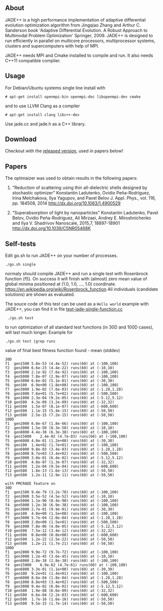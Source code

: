 About
----

JADE++ is a high performance implementation of adaptive differential
evolution optimization algorithm from Jingqiao Zhang and Arthur
C. Sanderson book 'Adaptive Differential Evolution. A Robust Approach
to Multimodal Problem Optimization' Springer, 2009.  JADE++ is
designed to run efficiently in parallel on multicore processors,
multiprocessor systems, clusters and supercomputers with help of MPI.

JADE++ needs MPI and Cmake installed to compile and run. It also needs
C++11 compatible complier.

Usage
-----

For Debian/Ubuntu systems single line install with

    # apt-get install openmpi-bin openmpi-doc libopenmpi-dev cmake

and to use LLVM Clang as a compiler

    # apt-get install clang libc++-dev

Use jade.cc and jade.h as a C++ library.

Download
-------

Checkout with the [released version](https://github.com/kostyfisik/jade/releases/tag/1.0), used in papers below!

Papers
------

The optimaizer was used to obtain results in the following papers:

1. "Reduction of scattering using thin all-dielectric shells designed by stochastic optimizer"
   Konstantin Ladutenko, Ovidio Peña-Rodríguez, Irina Melchakova, Ilya
   Yagupov, and Pavel Belov  J. Appl. Phys., vol. 116, pp. 184508,
   2014 http://dx.doi.org/10.1063/1.4900529

2. "Superabsorption of light by nanoparticles" Konstantin Ladutenko,
   Pavel Belov, Ovidio Peña-Rodríguez, Ali Mirzaei, Andrey
   E. Miroshnichenko and Ilya V. Shadrivov  Nanoscale, 2015,7,
   18897-18901 http://dx.doi.org/10.1039/C5NR05468K

Self-tests
----------

Edit go.sh to run JADE++ on your number of processes.
 
    ./go.sh single

normaly should compile JADE++ and run a single test with Rosenbrock
function (f5). On success it will finish with (almost) zero mean value of
global minima positioned at (1.0, 1.0, ..., 1.0) coordinate.
https://en.wikipedia.org/wiki/Rosenbrock_function
All individuals (candidate solutions) are shown as
evaluated.

The souce code of this test can be used as a `Hello world` example
with JADE++, you can find it in file [test-jade-single-function.cc](https://github.com/kostyfisik/jade/blob/master/src/test-jade-single-function.cc)

     ./go.sh test

to run optimization of all standard test functions (in 30D and 100D cases), will last much longer.
Example for

    ./go.sh test |grep runs

value of final best fitness function found - mean (stddev)

```
30D
f1	gen1500	5.8e-53 (4.4e-52) runs(60) at (-100,100)
f2	gen2000	6.6e-23 (4.4e-22) runs(60) at (-10,10)
f3	gen5000	2.1e-92 (7.6e-92) runs(60) at (-100,100)
f4	gen5000	7.8e-07 (2.9e-07) runs(60) at (-100,100)
f5	gen3000	6.6e-02 (5.1e-01) runs(60) at (-30,30)
f6	gen100	6.9e+00 (1.8e+00) runs(60) at (-100,100)
f7	gen3000	1.9e-02 (7.6e-03) runs(60) at (-1.28,1.28)
f8	gen1000	7.6e+01 (5.7e+02) runs(60) at (-500,500)
f9	gen1000	2.3e-04 (9.2e-05) runs(60) at (-5.12,5.12)
f10	gen500	4.3e-09 (3.2e-09) runs(60) at (-32,32)
f11	gen500	1.5e-07 (8.1e-07) runs(60) at (-600,600)
f12	gen500	1.1e-15 (5.4e-15) runs(60) at (-50,50)
f13	gen500	2.5e-15 (7.2e-15) runs(60) at (-50,50)
100D
f1	gen2000	6.0e-67 (1.8e-66) runs(60) at (-100,100)
f2	gen3000	1.5e-50 (8.3e-50) runs(60) at (-10,10)
f3	gen8000	4.4e-38 (6.3e-38) runs(60) at (-100,100)
f4	gen15000	2.4e-02 (4.7e-03) runs(60) at (-100,100)
f5	gen6000	4.0e-01 (1.2e+00) runs(60) at (-30,30)
f6	gen100	1.4e+02 (1.7e+01) runs(60) at (-100,100)
f7	gen6000	9.8e-03 (3.4e-03) runs(60) at (-1.28,1.28)
f8	gen1000	8.7e+03 (3.4e+02) runs(60) at (-500,500)
f9	gen3000	3.0e-01 (6.4e-02) runs(60) at (-5.12,5.12)
f10	gen500	4.8e-07 (1.3e-07) runs(60) at (-32,32)
f11	gen500	1.2e-04 (9.5e-04) runs(60) at (-600,600)
f12	gen500	1.8e-13 (1.6e-13) runs(60) at (-50,50)
f13	gen500	1.2e-11 (2.9e-11) runs(60) at (-50,50)

with PMCRADE feature on
30D
f1	gen1500	9.4e-79 (3.2e-78) runs(60) at (-100,100)
f2	gen2000	3.5e-52 (4.5e-52) runs(60) at (-10,10)
f3	gen5000	1.1e-90 (8.4e-90) runs(60) at (-100,100)
f4	gen5000	1.2e-38 (6.9e-38) runs(60) at (-100,100)
f5	gen3000	2.7e-01 (9.9e-01) runs(60) at (-30,30)
f6	gen100	4.0e+00 (1.5e+00) runs(60) at (-100,100)
f7	gen3000	5.7e-04 (2.0e-04) runs(60) at (-1.28,1.28)
f8	gen1000	2.0e+00 (1.5e+01) runs(60) at (-500,500)
f9	gen1000	7.8e-06 (4.0e-05) runs(60) at (-5.12,5.12)
f10	gen500	7.5e-12 (3.4e-12) runs(60) at (-32,32)
f11	gen500	0.0e+00 (0.0e+00) runs(60) at (-600,600)
f12	gen500	1.2e-22 (2.5e-22) runs(60) at (-50,50)
f13	gen500	1.2e-21 (1.7e-21) runs(60) at (-50,50)
100D
f1	gen2000	9.9e-72 (9.7e-72) runs(60) at (-100,100)
f2	gen3000	1.2e-45 (3.6e-45) runs(60) at (-10,10)
f3	gen8000	2.0e-38 (2.8e-38) runs(60) at (-100,100)
f4	gen15000	6.9e-62 (4.7e-61) runs(60) at (-100,100)
f5	gen6000	3.3e-01 (1.1e+00) runs(60) at (-30,30)
f6	gen100	9.2e+01 (1.4e+01) runs(60) at (-100,100)
f7	gen6000	8.6e-04 (1.8e-04) runs(60) at (-1.28,1.28)
f8	gen1000	8.8e+03 (3.4e+02) runs(60) at (-500,500)
f9	gen3000	9.4e-02 (6.0e-02) runs(60) at (-5.12,5.12)
f10	gen500	1.9e-08 (6.6e-09) runs(60) at (-32,32)
f11	gen500	6.6e-04 (2.2e-03) runs(60) at (-600,600)
f12	gen500	1.7e-16 (1.6e-16) runs(60) at (-50,50)
f13	gen500	9.5e-15 (1.7e-14) runs(60) at (-50,50)

```


